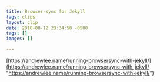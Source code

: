 ```yaml
---
title: Browser-sync for Jekyll
tags: clips
layout: clip
date: 2018-08-12 23:34:50 -0500
tags: []
images: []

---
```

[https://andrewlee.name/running-browsersync-with-jekyll/](https://andrewlee.name/running-browsersync-with-jekyll/ "https://andrewlee.name/running-browsersync-with-jekyll/")